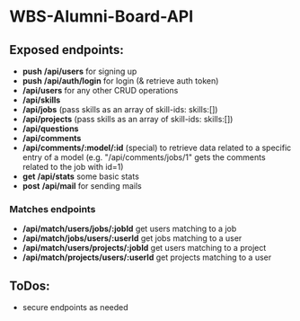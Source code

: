# WBS-Alumni-Board-API

## Exposed endpoints:
- **push** **/api/users** for signing up
- **push** **/api/auth/login** for login (& retrieve auth token)
- **/api/users** for any other CRUD operations
- **/api/skills**
- **/api/jobs** (pass skills as an array of skill-ids: skills:[])
- **/api/projects** (pass skills as an array of skill-ids: skills:[])
- **/api/questions**
- **/api/comments**
- **/api/comments/:model/:id** (special) to retrieve data related to a specific entry of a model (e.g. "/api/comments/jobs/1" gets the comments related to the job with id=1)
- **get** **/api/stats** some basic stats
- **post** **/api/mail** for sending mails

### Matches endpoints
- **/api/match/users/jobs/:jobId** get users matching to a job
- **/api/match/jobs/users/:userId** get jobs matching to a user
- **/api/match/users/projects/:jobId** get users matching to a project
- **/api/match/projects/users/:userId** get projects matching to a user

## ToDos:
- secure endpoints as needed
